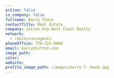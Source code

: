 ```yaml
---
active: false
is_company: false
fullname: Barry Fence
contactTitle: Real Estate
company: Sutton Grp West Coast Realty
network:
  - realestateagents
phoneOffice: 778-322-0000
email: barry@sutton.com
image_path:
color:
website:
profile_image_path: /images/barry-f--bweb.jpg
---
```



